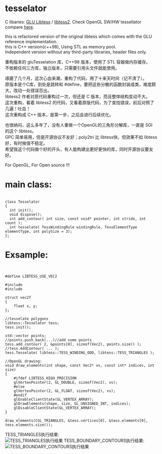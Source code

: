 # tesselator

C libaries: [GLU Libtess](https://gitlab.freedesktop.org/mesa/glu/tree/master/src/libtess) / [libtess2](https://github.com/memononen/libtess2). Check OpenGL SW/HW tessellator compare [here](https://stackoverflow.com/questions/11311698/shader-tessellation-vs-algorithmic-tessellation).


this is refactored version of the original libtess which comes with the GLU reference implementation.  
this is C++ version(c++98), Using STL as memory pool.  
Independent version without any third-party libraries, header files only.

重构版本的 gluTesselation 库，C++98 版本，使用了 STL 容器做内存缓存。  
不依赖任何三方库，独立版本，只需要引用头文件就能使用。  

琢磨了几个月，这次心血来潮，重构了代码，用了十来天时间（记不清了）。  
原版本是个C库，到处是跳转和 #define，要把这些分散的函数封装成类，难度颇大，改动一处错误百出。  
libtess2 作者对原代码重构过一次，但还是 C 版本，而且整体结构变动不大。  
这次重构，看着 libtess2 的代码，又看着原版代码，为了查找错误，前后对照了几遍！吐血！  
这次重构成 C++ 版本，是第一步，之后会进行后续优化。  

也很纳闷，这么多年了，没有人重做一个OpenGL的三角形分解库，一直是 SGI 的这个 libtess。  
GPC 简单易用，但是开源协议不友好；poly2tri 比 libtess快，但效果不如 libtess 好，有时候很不稳定。  
希望我这个代码做个好的开头，有人能构建出更好更快的库，同时开源协议要友好。  

For OpenGL, For Open source !!!  

# main class:
<pre><code>
class Tesselator  
{  
  int init();  
  void dispose();  
  int add_contour( int size, const void* pointer, int stride, int count );  
  int tesselate( TessWindingRule windingRule, TessElementType elementType, int polySize = 3);  
};
</code></pre>
# Exsample:
<pre><code>

#define LIBTESS_USE_VEC2

#include <gl/glew.h>
#include <libtess/tess.hpp>

struct vec2f  
{  
    float x, y;  
};  
  
//tesselate polygons
libtess::Tesselator tess;  
tess.init();  

std::vector<Vec2> points;  
//points.push_back(...)//add some points  
tess.add_contour( 2, &points[0], sizeof(Vec2), points.size() );  
//tess.AddContour( ... );  
tess.Tesselate( libtess::TESS_WINDING_ODD, libtess::TESS_TRIANGLES );  
  
//OpenGL drawing:
void draw_elements(int shape, const Vec2* vs, const int* indices, int size)
{
    #ifdef LIBTESS_HIGH_PRECISION
    glVertexPointer(2, GL_DOUBLE, sizeof(Vec2), vs);
    #else
    glVertexPointer(2, GL_FLOAT, sizeof(Vec2), vs);
    #endif
    glEnableClientState(GL_VERTEX_ARRAY);
    glDrawElements(shape, size, GL_UNSIGNED_INT, indices);
    glDisableClientState(GL_VERTEX_ARRAY);
}

draw_elements(CGL_TRIANGLES, &tess.vertices[0], &tess.elements[0], tess.elements.size());
</code></pre>

TESS_TRIANGLES执行结果:  
![TESS_TRIANGLES执行结果](https://github.com/sdragonx/libtess/blob/master/TRIANGLES.png)
TESS_BOUNDARY_CONTOURS执行结果:  
![TESS_BOUNDARY_CONTOURS执行结果](https://github.com/sdragonx/libtess/blob/master/BOUNDARY_CONTOURS.png)

